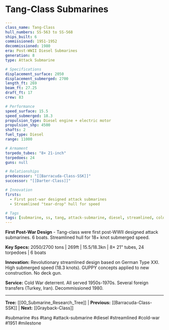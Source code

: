 # Tang-Class Submarines

```yaml
---
class_name: Tang-Class
hull_numbers: SS-563 to SS-568
ships_built: 6
commissioned: 1951-1952
decommissioned: 1980
era: Post-WWII Diesel Submarines
generation: 8
type: Attack Submarine

# Specifications
displacement_surface: 2050
displacement_submerged: 2700
length_ft: 269
beam_ft: 27.25
draft_ft: 17
crew: 83

# Performance
speed_surface: 15.5
speed_submerged: 18.3
propulsion_type: Diesel engine + electric motor
propulsion_shp: 4500
shafts: 2
fuel_type: Diesel
range: 11000

# Armament
torpedo_tubes: "8× 21-inch"
torpedoes: 24
guns: null

# Relationships
predecessor: "[[Barracuda-Class-SSK]]"
successor: "[[Darter-Class]]"

# Innovation
firsts:
  - First post-war designed attack submarines
  - Streamlined "tear-drop" hull for speed

# Tags
tags: [submarine, ss, tang, attack-submarine, diesel, streamlined, cold-war, 1951, milestone]
---
```

**First Post-War Design** - Tang-class were first post-WWII designed attack submarines. 6 boats. Streamlined hull for 18+ knot submerged speed.

**Key Specs:** 2050/2700 tons | 269ft | 15.5/18.3kn | 8× 21" tubes, 24 torpedoes | 6 boats

**Innovation:** Revolutionary streamlined design based on German Type XXI. High submerged speed (18.3 knots). GUPPY concepts applied to new construction. No deck gun.

**Service:** Cold War deterrent. All served 1950s-1970s. Several foreign transfers (Turkey, Iran). Decommissioned 1980.

---
**Tree:** [[00_Submarine_Research_Tree]] | **Previous:** [[Barracuda-Class-SSK]] | **Next:** [[Grayback-Class]]

#submarine #ss #tang #attack-submarine #diesel #streamlined #cold-war #1951 #milestone
